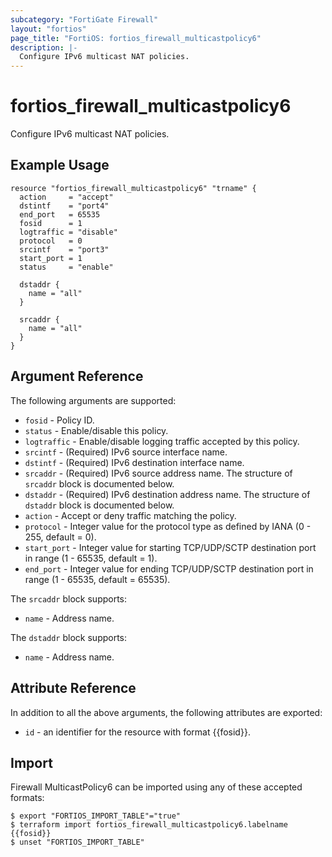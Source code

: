 ```yaml
---
subcategory: "FortiGate Firewall"
layout: "fortios"
page_title: "FortiOS: fortios_firewall_multicastpolicy6"
description: |-
  Configure IPv6 multicast NAT policies.
---
```


# fortios_firewall_multicastpolicy6
Configure IPv6 multicast NAT policies.

## Example Usage

```hcl
resource "fortios_firewall_multicastpolicy6" "trname" {
  action     = "accept"
  dstintf    = "port4"
  end_port   = 65535
  fosid      = 1
  logtraffic = "disable"
  protocol   = 0
  srcintf    = "port3"
  start_port = 1
  status     = "enable"

  dstaddr {
    name = "all"
  }

  srcaddr {
    name = "all"
  }
}
```

## Argument Reference

The following arguments are supported:

* `fosid` - Policy ID.
* `status` - Enable/disable this policy.
* `logtraffic` - Enable/disable logging traffic accepted by this policy.
* `srcintf` - (Required) IPv6 source interface name.
* `dstintf` - (Required) IPv6 destination interface name.
* `srcaddr` - (Required) IPv6 source address name. The structure of `srcaddr` block is documented below.
* `dstaddr` - (Required) IPv6 destination address name. The structure of `dstaddr` block is documented below.
* `action` - Accept or deny traffic matching the policy.
* `protocol` - Integer value for the protocol type as defined by IANA (0 - 255, default = 0).
* `start_port` - Integer value for starting TCP/UDP/SCTP destination port in range (1 - 65535, default = 1).
* `end_port` - Integer value for ending TCP/UDP/SCTP destination port in range (1 - 65535, default = 65535).

The `srcaddr` block supports:

* `name` - Address name.

The `dstaddr` block supports:

* `name` - Address name.


## Attribute Reference

In addition to all the above arguments, the following attributes are exported:
* `id` - an identifier for the resource with format {{fosid}}.

## Import

Firewall MulticastPolicy6 can be imported using any of these accepted formats:
```
$ export "FORTIOS_IMPORT_TABLE"="true"
$ terraform import fortios_firewall_multicastpolicy6.labelname {{fosid}}
$ unset "FORTIOS_IMPORT_TABLE"
```

